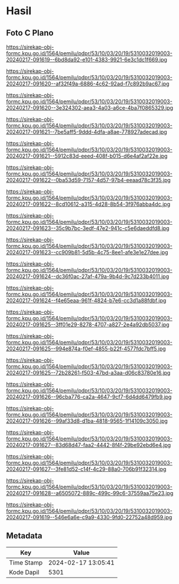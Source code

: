 # Hasil

## Foto C Plano

https://sirekap-obj-formc.kpu.go.id/1564/pemilu/pdpr/53/10/03/20/19/5310032019003-20240217-091619--6bd8da92-e101-4383-9921-6e3c1dc1f669.jpg

https://sirekap-obj-formc.kpu.go.id/1564/pemilu/pdpr/53/10/03/20/19/5310032019003-20240217-091620--af32f49a-6886-4c62-92ad-f7c892b9ac67.jpg

https://sirekap-obj-formc.kpu.go.id/1564/pemilu/pdpr/53/10/03/20/19/5310032019003-20240217-091620--3e324302-aea3-4a03-a6ce-4ba7f0865329.jpg

https://sirekap-obj-formc.kpu.go.id/1564/pemilu/pdpr/53/10/03/20/19/5310032019003-20240217-091621--7be5aff5-9ddd-4dfa-a8ae-778927adecad.jpg

https://sirekap-obj-formc.kpu.go.id/1564/pemilu/pdpr/53/10/03/20/19/5310032019003-20240217-091621--5912c83d-eeed-408f-b015-d6e4af2af22e.jpg

https://sirekap-obj-formc.kpu.go.id/1564/pemilu/pdpr/53/10/03/20/19/5310032019003-20240217-091622--0ba53d59-7157-4d57-97b4-eeaad78c3f35.jpg

https://sirekap-obj-formc.kpu.go.id/1564/pemilu/pdpr/53/10/03/20/19/5310032019003-20240217-091622--8cd10612-a315-4d28-8b54-3f976abba4dc.jpg

https://sirekap-obj-formc.kpu.go.id/1564/pemilu/pdpr/53/10/03/20/19/5310032019003-20240217-091623--35c9b7bc-3edf-47e2-941c-c5e6daeddfd8.jpg

https://sirekap-obj-formc.kpu.go.id/1564/pemilu/pdpr/53/10/03/20/19/5310032019003-20240217-091623--cc909b81-5d5b-4c75-8ee1-afe3e1e27dee.jpg

https://sirekap-obj-formc.kpu.go.id/1564/pemilu/pdpr/53/10/03/20/19/5310032019003-20240217-091624--dc36f0ac-27af-479a-9b4d-9c7d233b4011.jpg

https://sirekap-obj-formc.kpu.go.id/1564/pemilu/pdpr/53/10/03/20/19/5310032019003-20240217-091624--f4e65eaa-961f-4824-b7e6-cc3d1a88fdbf.jpg

https://sirekap-obj-formc.kpu.go.id/1564/pemilu/pdpr/53/10/03/20/19/5310032019003-20240217-091625--3ff01e29-8278-4707-a827-2e4a92db5037.jpg

https://sirekap-obj-formc.kpu.go.id/1564/pemilu/pdpr/53/10/03/20/19/5310032019003-20240217-091625--994e874a-f0ef-4855-b22f-4577fdc7bff5.jpg

https://sirekap-obj-formc.kpu.go.id/1564/pemilu/pdpr/53/10/03/20/19/5310032019003-20240217-091625--72b28261-f503-47bd-a3aa-d06c83780e16.jpg

https://sirekap-obj-formc.kpu.go.id/1564/pemilu/pdpr/53/10/03/20/19/5310032019003-20240217-091626--96cba776-ca2a-4647-9cf7-6d4dd6479fb9.jpg

https://sirekap-obj-formc.kpu.go.id/1564/pemilu/pdpr/53/10/03/20/19/5310032019003-20240217-091626--99af33d8-d1ba-4818-9565-1f14109c3050.jpg

https://sirekap-obj-formc.kpu.go.id/1564/pemilu/pdpr/53/10/03/20/19/5310032019003-20240217-091627--83d68d47-faa2-4442-8f4f-29be92ebd6e4.jpg

https://sirekap-obj-formc.kpu.go.id/1564/pemilu/pdpr/53/10/03/20/19/5310032019003-20240217-091627--3fe81d52-c14f-4c29-88a0-706b91f32314.jpg

https://sirekap-obj-formc.kpu.go.id/1564/pemilu/pdpr/53/10/03/20/19/5310032019003-20240217-091628--a6505072-889c-499c-99c6-37559aa75e23.jpg

https://sirekap-obj-formc.kpu.go.id/1564/pemilu/pdpr/53/10/03/20/19/5310032019003-20240217-091619--546e6a6e-c9a9-4330-9fd0-22752a48d959.jpg


## Metadata

| Key        | Value               |
| ---------- | ------------------- |
| Time Stamp | 2024-02-17 13:05:41 |
| Kode Dapil | 5301                |



